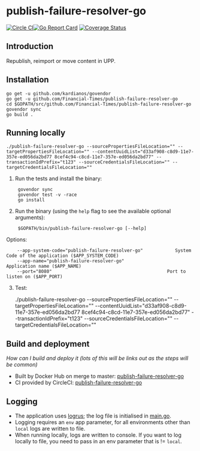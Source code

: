 # publish-failure-resolver-go

[![Circle CI](https://circleci.com/gh/Financial-Times/publish-failure-resolver-go/tree/master.png?style=shield)](https://circleci.com/gh/Financial-Times/publish-failure-resolver-go/tree/master)[![Go Report Card](https://goreportcard.com/badge/github.com/Financial-Times/publish-failure-resolver-go)](https://goreportcard.com/report/github.com/Financial-Times/publish-failure-resolver-go) [![Coverage Status](https://coveralls.io/repos/github/Financial-Times/publish-failure-resolver-go/badge.svg)](https://coveralls.io/github/Financial-Times/publish-failure-resolver-go)

## Introduction

Republish, reimport or move content in UPP.

## Installation

```
go get -u github.com/kardianos/govendor
go get -u github.com/Financial-Times/publish-failure-resolver-go
cd $GOPATH/src/github.com/Financial-Times/publish-failure-resolver-go
govendor sync
go build .
```

## Running locally

```
./publish-failure-resolver-go --sourcePropertiesFileLocation="" --targetPropertiesFileLocation="" --contentUuidList="d33af908-c8d9-11e7-357e-ed056da2bd77 8cef4c94-c8cd-11e7-357e-ed056da2bd77" --transactionIdPrefix="t123" --sourceCredentialsFileLocation="" --targetCredentialsFileLocation=""
```

1. Run the tests and install the binary:

        govendor sync
        govendor test -v -race
        go install

2. Run the binary (using the `help` flag to see the available optional arguments):

        $GOPATH/bin/publish-failure-resolver-go [--help]

Options:

        --app-system-code="publish-failure-resolver-go"            System Code of the application ($APP_SYSTEM_CODE)
        --app-name="publish-failure-resolver-go"                   Application name ($APP_NAME)
        --port="8080"                                           Port to listen on ($APP_PORT)
        
3. Test:

    ./publish-failure-resolver-go --sourcePropertiesFileLocation="" --targetPropertiesFileLocation="" --contentUuidList="d33af908-c8d9-11e7-357e-ed056da2bd77 8cef4c94-c8cd-11e7-357e-ed056da2bd77" --transactionIdPrefix="t123" --sourceCredentialsFileLocation="" --targetCredentialsFileLocation=""

## Build and deployment
_How can I build and deploy it (lots of this will be links out as the steps will be common)_

* Built by Docker Hub on merge to master: [publish-failure-resolver-go](https://hub.docker.com/r/publish-failure-resolver-go/)
* CI provided by CircleCI: [publish-failure-resolver-go](https://circleci.com/gh/Financial-Times/publish-failure-resolver-go)

## Logging

* The application uses [logrus](https://github.com/Sirupsen/logrus); the log file is initialised in [main.go](main.go).
* Logging requires an `env` app parameter, for all environments other than `local` logs are written to file.
* When running locally, logs are written to console. If you want to log locally to file, you need to pass in an env parameter that is != `local`.
